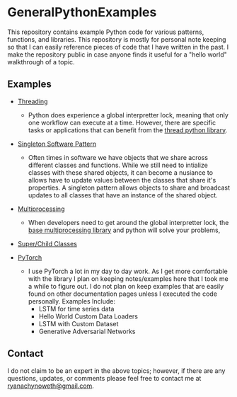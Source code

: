# GeneralPythonExamples
This repository contains example Python code for various patterns, functions, and libraries. This repository is mostly for personal note keeping so that I can easily reference pieces of code that I have written in the past. I make the repository public in case anyone finds it useful for a "hello world" walkthrough of a topic. 

## Examples

- [Threading](threadingExample)
    - Python does experience a global interpretter lock, meaning that only one workflow can execute at a time. However, there are specific tasks or applications that can benefit from the [thread python library](https://docs.python.org/3/library/threading.html). 


- [Singleton Software Pattern](singletonExample)
    - Often times in software we have objects that we share across different classes and functions. While we still need to intialize classes with these shared objects, it can become a nusiance to allows have to update values between the classes that share it's properties. A singleton pattern allows objects to share and broadcast updates to all classes that have an instance of the shared object. 


- [Multiprocessing](multiprocessingExample)
    - When developers need to get around the global interpretter lock, the [base multiprocessing library](https://docs.python.org/3/library/multiprocessing.html) and python will solve your problems, 


- [Super/Child Classes](superClass/README.md)

- [PyTorch](PyTorch)
    - I use PyTorch a lot in my day to day work. As I get more comfortable with the library I plan on keeping notes/examples here that I took me a while to figure out. I do not plan on keep examples that are easily found on other documentation pages unless I executed the code personally. Examples Include:  
        - LSTM for time series data
        - Hello World Custom Data Loaders  
        - LSTM with Custom Dataset 
        - Generative Adversarial Networks 


## Contact 

I do not claim to be an expert in the above topics; however, if there are any questions, updates, or comments please feel free to contact me at ryanachynoweth@gmail.com. 
